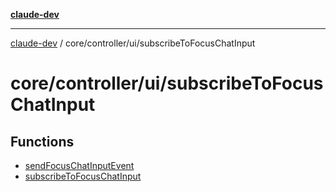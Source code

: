 [**claude-dev**](../../../../README.md)

***

[claude-dev](../../../../README.md) / core/controller/ui/subscribeToFocusChatInput

# core/controller/ui/subscribeToFocusChatInput

## Functions

- [sendFocusChatInputEvent](functions/sendFocusChatInputEvent.md)
- [subscribeToFocusChatInput](functions/subscribeToFocusChatInput.md)
